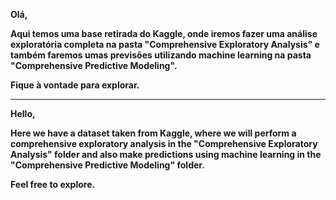 **Olá,**

**Aqui temos uma base retirada do Kaggle, onde iremos fazer uma análise exploratória completa na pasta "Comprehensive Exploratory Analysis" e também faremos umas previsões utilizando machine learning na pasta "Comprehensive Predictive Modeling".**

**Fique à vontade para explorar.**

----------------------------------------------------------------------------------------------------

**Hello,**

**Here we have a dataset taken from Kaggle, where we will perform a comprehensive exploratory analysis in the "Comprehensive Exploratory Analysis" folder and also make predictions using machine learning in the "Comprehensive Predictive Modeling" folder.**

**Feel free to explore.**
